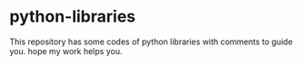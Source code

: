 # python-libraries
This repository has some codes of python libraries with comments to guide you. hope my work helps you.
